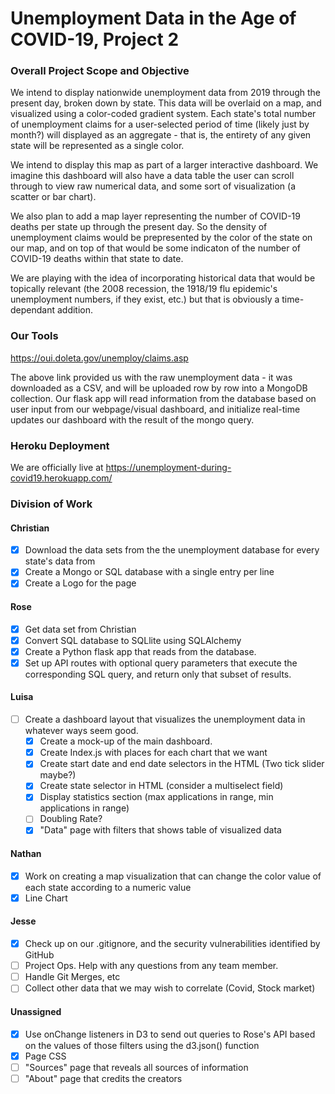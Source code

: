 # Unemployment Data in the Age of COVID-19, Project 2

### Overall Project Scope and Objective

We intend to display nationwide unemployment data from 2019 through the present day, broken down by state. This data will be overlaid on a map, and visualized using a color-coded gradient system. Each state's total number of unemployment claims for a user-selected period of time (likely just by month?) will displayed as an aggregate - that is, the entirety of any given state will be represented as a single color.

We intend to display this map as part of a larger interactive dashboard. We imagine this dashboard will also have a data table the user can scroll through to view raw numerical data, and some sort of visualization (a scatter or bar chart).

We also plan to add a map layer representing the number of COVID-19 deaths per state up through the present day. So the density of unemployment claims would be prepresented by the color of the state on our map, and on top of that would be some indicaton of the number of COVID-19 deaths within that state to date.

We are playing with the idea of incorporating historical data that would be topically relevant (the 2008 recession, the 1918/19 flu epidemic's unemployment numbers, if they exist, etc.) but that is obviously a time-dependant addition.

### Our Tools

https://oui.doleta.gov/unemploy/claims.asp

The above link provided us with the raw unemployment data - it was downloaded as a CSV, and will be uploaded row by row into a MongoDB collection. Our flask app will read information from the database based on user input from our webpage/visual dashboard, and initialize real-time updates our dashboard with the result of the mongo query.

### Heroku Deployment

We are officially live at https://unemployment-during-covid19.herokuapp.com/

### Division of Work

#### Christian

- [x] Download the data sets from the the unemployment database for every state's data from
- [x] Create a Mongo or SQL database with a single entry per line
- [x] Create a Logo for the page

#### Rose

- [x] Get data set from Christian
- [x] Convert SQL database to SQLlite using SQLAlchemy
- [x] Create a Python flask app that reads from the database.
- [x] Set up API routes with optional query parameters that execute the corresponding SQL query, and return only that subset of results.

#### Luisa

- [ ] Create a dashboard layout that visualizes the unemployment data in whatever ways seem good.
  - [x] Create a mock-up of the main dashboard.
  - [x] Create Index.js with places for each chart that we want
  - [x] Create start date and end date selectors in the HTML (Two tick slider maybe?)
  - [x] Create state selector in HTML (consider a multiselect field)
  - [x] Display statistics section (max applications in range, min applications in range)
  - [ ] Doubling Rate?
  - [x] "Data" page with filters that shows table of visualized data

#### Nathan

- [x] Work on creating a map visualization that can change the color value of each state according to a numeric value
- [x] Line Chart

#### Jesse

- [x] Check up on our .gitignore, and the security vulnerabilities identified by GitHub
- [ ] Project Ops. Help with any questions from any team member.
- [ ] Handle Git Merges, etc
- [ ] Collect other data that we may wish to correlate (Covid, Stock market)

#### Unassigned

- [x] Use onChange listeners in D3 to send out queries to Rose's API based on the values of those filters using the d3.json() function
- [x] Page CSS
- [ ] "Sources" page that reveals all sources of information
- [ ] "About" page that credits the creators
